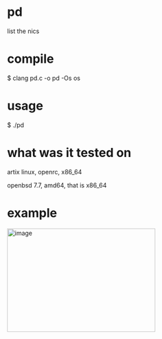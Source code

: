 # pd
list the nics

# compile
$ clang pd.c -o pd -Os os

# usage
$ ./pd

# what was it tested on
artix linux, openrc, x86_64

openbsd 7.7, amd64, that is x86_64

# example
<img width="345" height="240" alt="image" src="https://github.com/user-attachments/assets/20a9a584-d349-489a-9047-55f16483c5c4" />
